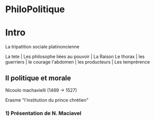 # PhiloPolitique

# Intro

La tripatition sociale platinoncienne

La tete | Les philosophe liées au pouvoir | La Raison
Le thorax | les guerriers | le courage
l'abdomen | les producteurs | Les temprérence

## II politique et morale

Nicoolo machavielli (1469 -> 1527)

Erasme "l'institution du prince chrétien"
### 1) Présentation de N. Maciavel

